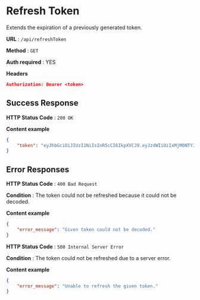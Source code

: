 # Refresh Token

Extends the expiration of a previously generated token.

**URL** : `/api/refreshToken`

**Method** : `GET`

**Auth required** : YES

**Headers**

```json
Authorization: Bearer <token>
```

## Success Response

**HTTP Status Code** : `200 OK`

**Content example**

```json
{
	"token": "eyJhbGciOiJIUzI1NiIsInR5cCI6IkpXVCJ9.eyJzdWIiOiIxMjM0NTY3ODkwIiwibmFtZSI6IkpvaG4gRG9lIiwiaWF0IjoxNTE2MjM5MDIyfQ.SflKxwRJSMeKKF2QT4fwpMeJf36POk6yJV_adQssw5c"
}
```

## Error Responses

**HTTP Status Code** : `400 Bad Request`

**Condition** : The token could not be refreshed because it could not be decoded.

**Content example**

```json
{
	"error_message": "Given token could not be decoded."
}
```

**HTTP Status Code** : `500 Internal Server Error`

**Condition** : The token could not be refreshed due to a server error.

**Content example**

```json
{
	"error_message": "Unable to refresh the given token."
}
```
